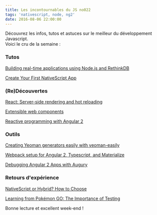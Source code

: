 ```yaml
---
title: Les incontournables du JS no022
tags: 'nativescript, node, ng2'
date: 2016-08-06 22:00:00
---
```


Découvrez les infos, tutos et astuces sur le meilleur du développement Javascript.  
Voici le cru de la semaine :  


### Tutos

[Building real-time applications using Node.js and RethinkDB](https://blog.jscrambler.com/building-real-time-applications-using-node-js-rethinkdb/)  

[Create Your First NativeScript App](http://code.tutsplus.com/tutorials/create-your-first-nativescript-app--cms-26957)  

### (Re)Découvertes

[React: Server-side rendering and hot reloading](https://medium.com/@justinjung04/react-server-side-rendering-and-hot-reloading-ffb87ca81a89)  

[Extensible web components](https://adactio.com/journal/11052)  

[Reactive programming with Angular 2](https://www.dunebook.com/reactive-programming-with-angular-2/)  

### Outils  

[Creating Yeoman generators easily with yeoman-easily](https://medium.com/@kristw/creating-yeoman-generators-easily-with-yeoman-easily-cf552aef0d2f)  

[Webpack setup for Angular 2, Typescript, and Materialize](http://blog.prakashvenkat.com/webpack-setup-for-angular-2-typescript-and-materialize/)  

[Debugging Angular 2 Apps with Augury](https://scotch.io/tutorials/debugging-angular-2-apps-with-augury)  


### Retours d'expérience

[NativeScript or Hybrid? How to Choose](http://developer.telerik.com/featured/nativescript-hybrid-choose/)  

[Learning from Pokémon GO: The Importance of Testing](https://spin.atomicobject.com/2016/08/03/pokemon-go-app-testing/)  


Bonne lecture et excellent week-end !
